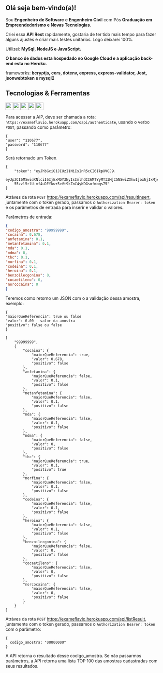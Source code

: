 

<!-- ## <img src="https://raw.githubusercontent.com/iampavangandhi/iampavangandhi/master/gifs/Hi.gif" width="30px"> Olá seja bem-vindo(a)!</h2> -->
## <h2> Olá seja bem-vindo(a)!</h2>



Sou <strong>Engenheiro de Software</strong> e <strong>Engenheiro Civil</strong> com Pós <strong> Graduação em Empreendedorismo e Novas Tecnologias</strong>.<br />

Criei essa <strong>API Rest</strong> 
rapidamente, gostaria de ter tido mais tempo para fazer alguns ajustes e criar mais testes unitários. Logo deixarei 100%</strong>.

  Utilizei: <strong>MySql, NodeJS e JavaScript.</strong>
  
  <strong>O banco de dados esta hospedado no Google Cloud e a aplicação back-end esta no Heroku.</strong>


  frameworks: <strong>bcryptjs, cors, dotenv, express, express-validator, Jest, jsonwebtoken e mysql2</strong>

## Tecnologias & Ferramentas



<img src="https://img.shields.io/badge/javascript-%23F7DF1E.svg?&style=for-the-badge&logo=javascript&logoColor=black" height="25"/><img src="https://img.shields.io/badge/Node.js-43853D?style=for-the-badge&logo=node.js&logoColor=white" height="25"/><img src="https://img.shields.io/badge/-npm-CB3837?style=flat-square&logo=npm" height="25"/><img src="https://img.shields.io/badge/-GitHub-181717?style=flat-square&logo=github" height="25"/><img src="https://img.shields.io/badge/MySQL-00000F?style=for-the-badge&logo=mysql&logoColor=white" height="25"/>


Para acessar a AIP, deve ser chamada a rota: ```https://exameflavio.herokuapp.com/oapi/authenticate```, usando o verbo ```POST```, passando como parâmetro: 
```
{ 
"user": "110677", 
"password": "110677" 
}
```
Será retornado um Token. 

```
{
    "token": "eyJhbGciOiJIUzI1NiIsInR5cCI6IkpXVCJ9.
    eyJpZCI6MSwidXNlciI6IjExMDY3NyIsImlhdCI6MTYyMTI3MjI5NSwiZXhwIjoxNjIxMjc1ODk1fQ.
    55zzl5rlU-mf4uDEYkwr5eVt9kZnC4yKDGsofmbqs75"
} 
```

Atráves da rota ```POST``` https://exameflavio.herokuapp.com/api/resultInsert, juntamente com o token gerado, passamos o ```Authorization Bearer: token``` 
e os parâmetros de entrada para inserir e validar o valores.

Parâmetros de entrada:

```json
{
"codigo_amostra": "99999999",
"cocaina": 0.678,
"anfetamina": 0.1,
"metanfetamina": 0.1,
"mda": 0.1,
"mdma": 0,
"thc": 0.1,
"morfina": 0.1,
"codeina": 0.1,
"heroina": 0.1,
"benzoilecgonina": 0,
"cocaetileno": 0,
"norcocaina": 0
}
```

Teremos como retorno um JSON com o a validação dessa amostra, exemplo:
```
{
"maiorQueReferencia": true ou false 
"valor": 0.00 - valor da amostra
"positivo": false ou false
}
```

```
[
    "99999999",
    {
        "cocaina": {
            "maiorQueReferencia": true,
            "valor": 0.678,
            "positivo": false
        },
        "anfetamina": {
            "maiorQueReferencia": false,
            "valor": 0.1,
            "positivo": false
        },
        "metanfetamina": {
            "maiorQueReferencia": false,
            "valor": 0.1,
            "positivo": false
        },
        "mda": {
            "maiorQueReferencia": false,
            "valor": 0.1,
            "positivo": false
        },
        "mdma": {
            "maiorQueReferencia": false,
            "valor": 0,
            "positivo": false
        },
        "thc": {
            "maiorQueReferencia": true,
            "valor": 0.1,
            "positivo": true
        },
        "morfina": {
            "maiorQueReferencia": false,
            "valor": 0.1,
            "positivo": false
        },
        "codeina": {
            "maiorQueReferencia": false,
            "valor": 0.1,
            "positivo": false
        },
        "heroina": {
            "maiorQueReferencia": false,
            "valor": 0.1,
            "positivo": false
        },
        "benzoilecgonina": {
            "maiorQueReferencia": false,
            "valor": 0,
            "positivo": false
        },
        "cocaetileno": {
            "maiorQueReferencia": false,
            "valor": 0,
            "positivo": false
        },
        "norcocaina": {
            "maiorQueReferencia": false,
            "valor": 0,
            "positivo": false
        }
    }
]
```

Atráves da rota ```POST``` https://exameflavio.herokuapp.com/api/listResult, juntamente com o token gerado, passamos o ```Authorization Bearer: token```
com o parâmetro: 
```
{
  codigo_amostra: "00000000"
} 
```
A API retorna o resultado desse codigo_amostra.
Se não passarmos parâmetros, a API retorna uma lista TOP 100 das amostras cadastradas com seus resultados.
